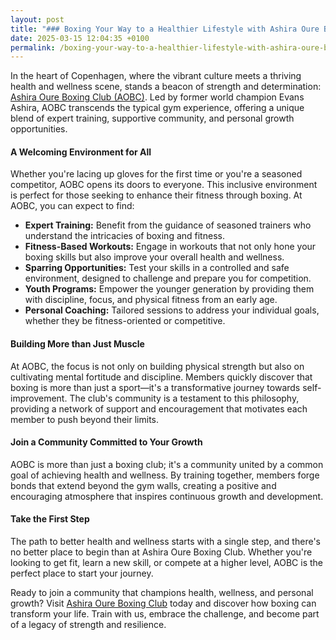 ```yaml
---
layout: post
title: "### Boxing Your Way to a Healthier Lifestyle with Ashira Oure Boxing Club"
date: 2025-03-15 12:04:35 +0100
permalink: /boxing-your-way-to-a-healthier-lifestyle-with-ashira-oure-boxing-club/
---
```



In the heart of Copenhagen, where the vibrant culture meets a thriving health and wellness scene, stands a beacon of strength and determination: [Ashira Oure Boxing Club (AOBC)](https://www.ashiraoure.com/). Led by former world champion Evans Ashira, AOBC transcends the typical gym experience, offering a unique blend of expert training, supportive community, and personal growth opportunities.

#### A Welcoming Environment for All

Whether you're lacing up gloves for the first time or you're a seasoned competitor, AOBC opens its doors to everyone. This inclusive environment is perfect for those seeking to enhance their fitness through boxing. At AOBC, you can expect to find:

- **Expert Training:** Benefit from the guidance of seasoned trainers who understand the intricacies of boxing and fitness.
- **Fitness-Based Workouts:** Engage in workouts that not only hone your boxing skills but also improve your overall health and wellness.
- **Sparring Opportunities:** Test your skills in a controlled and safe environment, designed to challenge and prepare you for competition.
- **Youth Programs:** Empower the younger generation by providing them with discipline, focus, and physical fitness from an early age.
- **Personal Coaching:** Tailored sessions to address your individual goals, whether they be fitness-oriented or competitive.

#### Building More than Just Muscle

At AOBC, the focus is not only on building physical strength but also on cultivating mental fortitude and discipline. Members quickly discover that boxing is more than just a sport—it's a transformative journey towards self-improvement. The club's community is a testament to this philosophy, providing a network of support and encouragement that motivates each member to push beyond their limits.

#### Join a Community Committed to Your Growth

AOBC is more than just a boxing club; it's a community united by a common goal of achieving health and wellness. By training together, members forge bonds that extend beyond the gym walls, creating a positive and encouraging atmosphere that inspires continuous growth and development.

#### Take the First Step

The path to better health and wellness starts with a single step, and there's no better place to begin than at Ashira Oure Boxing Club. Whether you're looking to get fit, learn a new skill, or compete at a higher level, AOBC is the perfect place to start your journey.

Ready to join a community that champions health, wellness, and personal growth? Visit [Ashira Oure Boxing Club](https://www.ashiraoure.com/) today and discover how boxing can transform your life. Train with us, embrace the challenge, and become part of a legacy of strength and resilience.